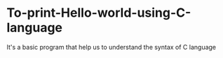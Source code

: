 # To-print-Hello-world-using-C-language
It's a basic program that help us to understand the syntax of C language
